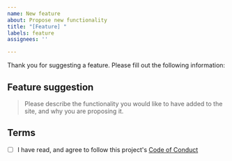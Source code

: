 ```yaml
---
name: New feature
about: Propose new functionality
title: "[Feature] "
labels: feature
assignees: ''

---
```


Thank you for suggesting a feature. Please fill out the following information:

## Feature suggestion

> Please describe the functionality you would like to have added to the site, and why you are proposing it.

## Terms

- [ ] I have read, and agree to follow this project's [Code of Conduct](https://www.a11yproject.com/code-of-conduct/)
